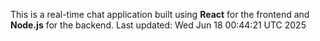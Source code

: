 This is a real-time chat application built using **React** for the frontend and **Node.js** for the backend.
Last updated: Wed Jun 18 00:44:21 UTC 2025
